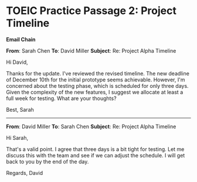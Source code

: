 # TOEIC Practice Passage 2: Project Timeline

**Email Chain**

**From**: Sarah Chen
**To**: David Miller
**Subject**: Re: Project Alpha Timeline

Hi David,

Thanks for the update. I've reviewed the revised timeline. The new deadline of December 10th for the initial prototype seems achievable. However, I'm concerned about the testing phase, which is scheduled for only three days. Given the complexity of the new features, I suggest we allocate at least a full week for testing. What are your thoughts?

Best,
Sarah

---

**From**: David Miller
**To**: Sarah Chen
**Subject**: Re: Project Alpha Timeline

Hi Sarah,

That's a valid point. I agree that three days is a bit tight for testing. Let me discuss this with the team and see if we can adjust the schedule. I will get back to you by the end of the day.

Regards,
David